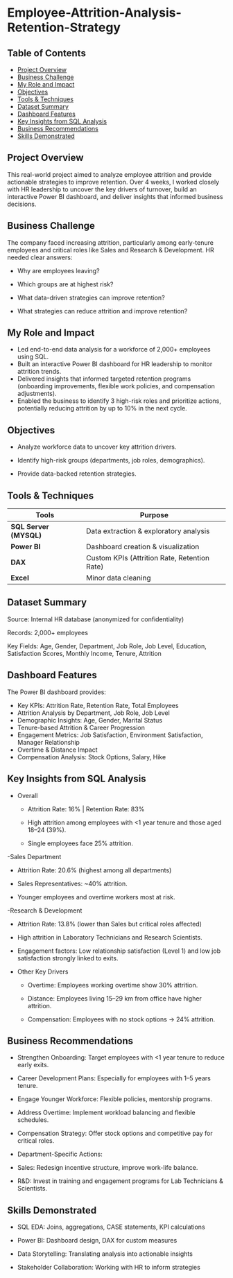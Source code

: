 # Employee-Attrition-Analysis-Retention-Strategy
## Table of Contents
- [Project Overview](#project-overview)
- [Business Challenge](#business-challenge)
- [My Role and Impact](#my-role-and-impact)
- [Objectives](#objectives)
- [Tools & Techniques](#tools--techniques)
- [Dataset Summary](#dataset-summary)
- [Dashboard Features](#dashboard-features)
- [Key Insights from SQL Analysis](#key-insights-from-sql-analysis)
- [Business Recommendations](#business-recommendations)
- [Skills Demonstrated](#skills-demonstrated)

## Project Overview
This real-world project aimed to analyze employee attrition and provide actionable strategies to improve retention. Over 4 weeks, I worked closely with HR leadership to uncover the key drivers of turnover, build an interactive Power BI dashboard, and deliver insights that informed business decisions.

## Business Challenge
The company faced increasing attrition, particularly among early-tenure employees and critical roles like Sales and Research & Development. HR needed clear answers:

- Why are employees leaving?

- Which groups are at highest risk?

- What data-driven strategies can improve retention?

- What strategies can reduce attrition and improve retention?

## My Role and Impact
- Led end-to-end data analysis for a workforce of 2,000+ employees using SQL.
- Built an interactive Power BI dashboard for HR leadership to monitor attrition trends.
- Delivered insights that informed targeted retention programs (onboarding improvements, flexible work policies, and compensation adjustments).
- Enabled the business to identify 3 high-risk roles and prioritize actions, potentially reducing attrition by up to 10% in the next cycle.

## Objectives
- Analyze workforce data to uncover key attrition drivers.

- Identify high-risk groups (departments, job roles, demographics).

- Provide data-backed retention strategies.

## Tools & Techniques

| Tools                   | Purpose                                |
| ---------------------- | -------------------------------------- |
| **SQL Server (MYSQL)** | Data extraction & exploratory analysis |
| **Power BI**           | Dashboard creation & visualization     |
| **DAX**                | Custom KPIs (Attrition Rate, Retention Rate) |
| **Excel**              | Minor data cleaning                    |

## Dataset Summary
Source: Internal HR database (anonymized for confidentiality)

Records: 2,000+ employees

Key Fields: Age, Gender, Department, Job Role, Job Level, Education, Satisfaction Scores, Monthly Income, Tenure, Attrition

## Dashboard Features
The Power BI dashboard provides:
- Key KPIs: Attrition Rate, Retention Rate, Total Employees
- Attrition Analysis by Department, Job Role, Job Level
- Demographic Insights: Age, Gender, Marital Status
- Tenure-based Attrition & Career Progression
- Engagement Metrics: Job Satisfaction, Environment Satisfaction, Manager Relationship
- Overtime & Distance Impact
- Compensation Analysis: Stock Options, Salary, Hike

## Key Insights from SQL Analysis
- Overall
   - Attrition Rate: 16% | Retention Rate: 83%

   - High attrition among employees with <1 year tenure and those aged 18–24 (39%).

   - Single employees face 25% attrition.

-Sales Department
   - Attrition Rate: 20.6% (highest among all departments)

   - Sales Representatives: ~40% attrition.

   - Younger employees and overtime workers most at risk.

-Research & Development
   - Attrition Rate: 13.8% (lower than Sales but critical roles affected)

   - High attrition in Laboratory Technicians and Research Scientists.

   - Engagement factors: Low relationship satisfaction (Level 1) and low job satisfaction strongly linked to exits.

- Other Key Drivers
   - Overtime: Employees working overtime show 30% attrition.

   - Distance: Employees living 15–29 km from office have higher attrition.

   - Compensation: Employees with no stock options → 24% attrition.


## Business Recommendations
- Strengthen Onboarding: Target employees with <1 year tenure to reduce early exits.
- Career Development Plans: Especially for employees with 1–5 years tenure.
- Engage Younger Workforce: Flexible policies, mentorship programs.
- Address Overtime: Implement workload balancing and flexible schedules.
- Compensation Strategy: Offer stock options and competitive pay for critical roles.
- Department-Specific Actions:

- Sales: Redesign incentive structure, improve work-life balance.

- R&D: Invest in training and engagement programs for Lab Technicians & Scientists.



## Skills Demonstrated
- SQL EDA: Joins, aggregations, CASE statements, KPI calculations

- Power BI: Dashboard design, DAX for custom measures

- Data Storytelling: Translating analysis into actionable insights

- Stakeholder Collaboration: Working with HR to inform strategies



